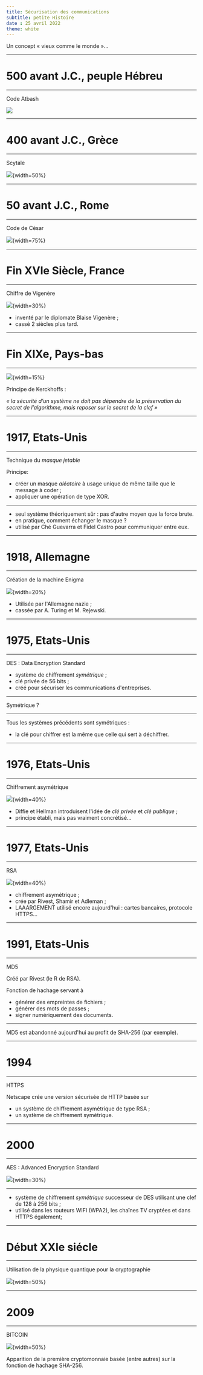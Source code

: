 ```yaml
---
title: Sécurisation des communications
subtitle: petite Histoire
date : 25 avril 2022
theme: white
---
```


Un concept « vieux comme le monde »...

---

# 500 avant J.C., peuple Hébreu

---

Code Atbash

![](img/atbash.png)

---

# 400 avant J.C., Grèce

---

Scytale

![](img/scytale.png){width=50%}

---

# 50 avant J.C., Rome

---

Code de César

![](img/cesar.png){width=75%}

---

# Fin XVIe Siècle, France

---

Chiffre de Vigenère

![](img/vigenere.png){width=30%}


- inventé par le diplomate Blaise Vigenère ;
- cassé 2 siècles plus tard.

---

# Fin XIXe, Pays-bas

---

![](img/kerckhoffs.jpg){width=15%}

Principe de Kerckhoffs :

*« la sécurité d’un système ne doit
pas dépendre de la préservation du secret de l’algorithme,
mais reposer sur le secret de la clef »*

---

# 1917, Etats-Unis

---

Technique du *masque jetable*

Principe:

- créer un masque *aléatoire* à usage unique de même taille que le message à coder ;
- appliquer une opération de type XOR.

---

- seul système théoriquement sûr : pas d'autre moyen que la force brute.
- en pratique, comment échanger le masque ?
- utilisé par Ché Guevarra et Fidel Castro pour communiquer entre eux.

---

# 1918, Allemagne

---

Création de la machine Enigma

![](img/enigma.png){width=20%}

- Utilisée par l'Allemagne nazie ;
- cassée par A. Turing et M. Rejewski.

---

# 1975, Etats-Unis

---

DES : Data Encryption Standard

- système de chiffrement *symétrique* ;
- clé privée de 56 bits ;
- créé pour sécuriser les communications d'entreprises.

---

Symétrique ?

---

Tous les systèmes précédents sont symétriques :

- la clé pour chiffrer est la même que celle qui sert à déchiffrer.

---

# 1976, Etats-Unis 

---

Chiffrement asymétrique

![](img/Diffie.webp){width=40%}

- Diffie et Hellman introduisent l'idée de *clé privée* et *clé publique* ;
- principe établi, mais pas vraiment concrétisé...

---

# 1977, Etats-Unis

---

RSA

![](img/rsa.jpg){width=40%}

- chiffrement asymétrique ;
- crée par Rivest, Shamir et Adleman ;
- LAAARGEMENT utilisé encore aujourd'hui : cartes bancaires, protocole HTTPS...

---

# 1991, Etats-Unis

---

MD5

Créé par Rivest (le R de RSA).

Fonction de hachage servant à

- générer des empreintes de fichiers ;
- générer des mots de passes ;
- signer numériquement des documents.

---

MD5 est abandonné aujourd'hui au profit de SHA-256 (par exemple).

---

# 1994 

---

HTTPS

Netscape crée une version sécurisée de HTTP basée sur 

- un système de chiffrement asymétrique de type RSA ;
- un système de chiffrement symétrique.

---

# 2000

---

AES : Advanced Encryption Standard 

![](img/aes.png){width=30%}

---

- système de chiffrement *symétrique* successeur
de DES utilisant une clef de 128 à 256 bits ;
- utilisé dans les routeurs WIFI (WPA2), les chaînes TV cryptées et dans HTTPS également;


---

# Début XXIe siécle

---

Utilisation de la physique quantique pour la cryptographie

![](img/quint.webp){width=50%}

---

# 2009

---

BITCOIN

![](img/bc.webp){width=50%}

Apparition de la première cryptomonnaie basée (entre autres) sur la fonction de hachage SHA-256.